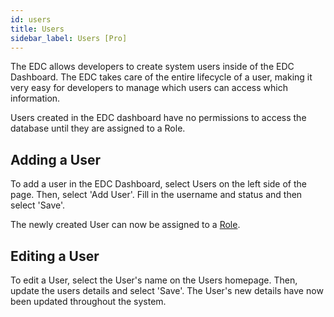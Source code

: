 ```yaml
---
id: users
title: Users
sidebar_label: Users [Pro]
---
```


The EDC allows developers to create system users inside of the EDC Dashboard. The EDC takes care of the entire lifecycle of a user, making it very easy for developers to manage which users can access which information.

Users created in the EDC dashboard have no permissions to access the database until they are assigned to a Role. 

## Adding a User

To add a user in the EDC Dashboard, select Users on the left side of the page. Then, select 'Add User'. Fill in the username and status and then select 'Save'.

The newly created User can now be assigned to a [Role](roles.md).

## Editing a User

To edit a User, select the User's name on the Users homepage. Then, update the users details and select 'Save'. The User's new details have now been updated throughout the system.

